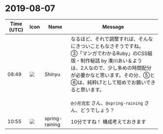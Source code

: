 # 2019-08-07

|Time (UTC)|Icon|Name|Message|
|---|---|---|---|
|08:49|![](https://avatars.slack-edge.com/2019-04-17/604316276593_b98417506de391d2c423_72.jpg)|Shinyu|なるほど、それで調整すれば、そんなにきついこともなさそうですね。<br>③「マンガでわかるRuby」のCSS組版・制作秘話 by 湊川あい＆よう<br>は、2人なので、少し多めの時間配分が必要かなと思います。その分、⑤と⑥は、純粋LTとして短めでお願いできると思います。<br><br>`@小形克宏` さん、`@spring-raining` さん、どうでしょう？|
|10:55|![](https://secure.gravatar.com/avatar/1ac180f0868137292905c311b5fff781.jpg?s=72&d=https%3A%2F%2Fa.slack-edge.com%2Fdf10d%2Fimg%2Favatars%2Fava_0009-72.png)|spring-raining|10分ですね！ 構成考えておきます|
